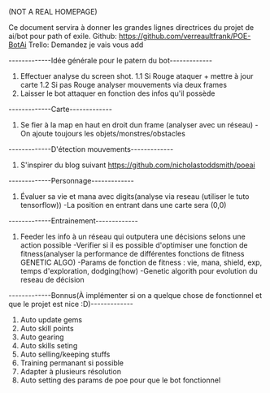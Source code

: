 (NOT A REAL HOMEPAGE) 

Ce document servira à donner les grandes lignes directrices du projet de ai/bot pour path of exile.
Github: https://github.com/verreaultfrank/POE-BotAi
Trello: Demandez je vais vous add

-------------Idée générale pour le patern du bot-------------
1. Effectuer analyse du screen shot.
1.1 Si Rouge ataquer + mettre à jour carte
1.2 Si pas Rouge analyser mouvements via deux frames
2. Laisser le bot attaquer en fonction des infos qu'il possède


-------------Carte-------------
1. Se fier à  la map en haut en droit dun frame (analyser avec un réseau)
-On ajoute toujours les objets/monstres/obstacles


-------------D'étection mouvements-------------
1. S'inspirer du blog suivant https://github.com/nicholastoddsmith/poeai


-------------Personnage-------------
1. Évaluer sa vie et mana avec digits(analyse via reseau (utiliser le tuto tensorflow)) 
-La position en entrant dans une carte sera (0,0)


-------------Entrainement-------------
1. Feeder les info à un réseau qui outputera une décisions selons une action possible
-Verifier si il es possible d'optimiser une fonction de fitness(analyser la performance de différentes fonctions de fitness GENETIC ALGO)
-Params de fonction de fitness : vie, mana, shield, exp, temps d'exploration, dodging(how)
-Genetic algorith pour evolution du reseau de décision


-------------Bonnus(À implémenter si on a quelque chose de fonctionnel et que le projet est nice :D)-------------
1. Auto update gems
2. Auto skill points
3. Auto gearing
4. Auto skills seting
5. Auto selling/keeping stuffs
6. Training permanant si possible
7. Adapter à plusieurs résolution
8. Auto setting des params de poe pour que le bot fonctionnel
